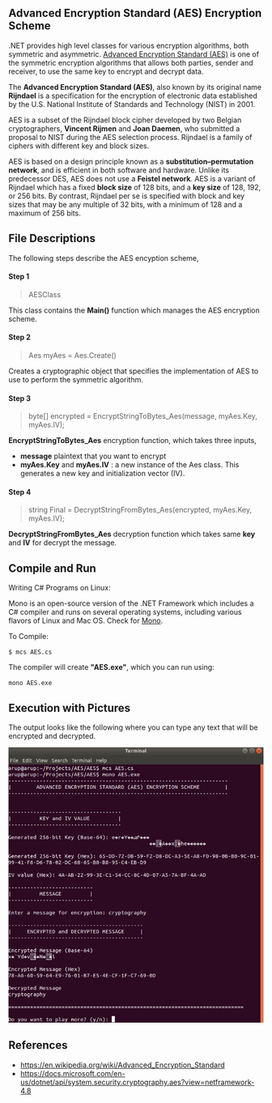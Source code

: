 ## Advanced Encryption Standard (AES) Encryption Scheme

.NET provides high level classes for various encryption algorithms, both symmetric and asymmetric. [Advanced Encryption Standard (AES)](https://en.wikipedia.org/wiki/Advanced_Encryption_Standard) is one of the symmetric encryption algorithms that allows both parties, sender and receiver, to use the same key to encrypt and decrypt data.

The **Advanced Encryption Standard (AES)**, also known by its original name **Rijndael** is a specification for the encryption of electronic data established by the U.S. National Institute of Standards and Technology (NIST) in 2001.

AES is a subset of the Rijndael block cipher  developed by two Belgian cryptographers, **Vincent Rijmen** and **Joan Daemen**, who submitted a proposal to NIST during the AES selection process. Rijndael is a family of ciphers with different key and block sizes.

AES is based on a design principle known as a **substitution–permutation network**, and is efficient in both software and hardware. Unlike its predecessor DES, AES does not use a **Feistel network**. AES is a variant of Rijndael which has a fixed **block size** of 128 bits, and a **key size** of 128, 192, or 256 bits. By contrast, Rijndael per se is specified with block and key sizes that may be any multiple of 32 bits, with a minimum of 128 and a maximum of 256 bits.


## File Descriptions

The following steps describe the AES encyption scheme,

#### Step 1

> AESClass

This class contains the **Main()** function which manages the AES encryption scheme.

#### Step 2

> Aes myAes = Aes.Create()

Creates a cryptographic object that specifies the implementation of AES to use to perform the symmetric algorithm.

#### Step 3

> byte[] encrypted = EncryptStringToBytes_Aes(message, myAes.Key, myAes.IV);

**EncryptStringToBytes_Aes** encryption function, which takes three inputs,

  * **message** plaintext that you want to encrypt
  * **myAes.Key** and **myAes.IV** : a new instance of the Aes class. This generates a new key and initialization vector         (IV).
  
#### Step 4

> string Final = DecryptStringFromBytes_Aes(encrypted, myAes.Key, myAes.IV);

**DecryptStringFromBytes_Aes** decryption function which takes same **key** and **IV** for decrypt the message.


## Compile and Run
  
  Writing C# Programs on Linux:
  
  Mono is an open-source version of the .NET Framework which includes a C# compiler and runs on several operating systems, including various flavors of Linux and Mac OS. Check for [Mono](https://www.mono-project.com/download/stable/).
  
  To Compile:
  
  ```
  $ mcs AES.cs
  ```
  
  The compiler will create **"AES.exe"**, which you can run using:
  
  ```
  mono AES.exe
  ```
  
  
  ## Execution with Pictures
  
  The output looks like the following where you can type any text that will be encrypted and decrypted.
  
  ![Compile-Run](https://github.com/arupmondal-cs/AES-Encryption/blob/master/Picture/compile-run.png)
  
  
  ## References
  
  * https://en.wikipedia.org/wiki/Advanced_Encryption_Standard
  * https://docs.microsoft.com/en-us/dotnet/api/system.security.cryptography.aes?view=netframework-4.8
